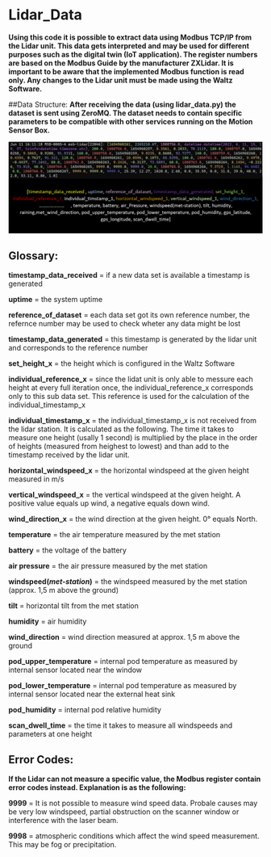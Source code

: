 # Lidar_Data
**Using this code it is possible to extract data using Modbus TCP/IP from the Lidar unit. This data gets interpreted and may be used for different purposes such as the digital twin (IoT application).
The register numbers are based on the Modbus Guide by the manufacturer ZXLidar. 
It is important to be aware that the implemented Modbus function is read only. Any changes to the Lidar unit must be made using the Waltz Software.**

##Data Structure:
**After receiving the data (using lidar_data.py) the dataset is sent using ZeroMQ. The dataset needs to contain specific parameters to be compatible
with other services running on the Motion Sensor Box.**

![Data Structure](doc/data_structure.png)

## Glossary:

**timestamp_data_received** = if a new data set is available a timestamp is generated

**uptime** = the system uptime

**reference_of_dataset** = each data set got its own reference number,
					   the refernce number may be used to check wheter any data	
					   might be lost
					   
**timestamp_data_generated** = this timestamp is generated by the lidar unit and corresponds
						   to the reference number
						 
**set_height_x** = the height which is configured in the Waltz Software

**individual_reference_x** = since the lidat unit is only able to messure each height at every full
						 iteration once, the individual_reference_x corresponds only to this 
						 sub data set. This reference is used for the calculation of the individual_timestamp_x
						 
**individual_timestamp_x** = the individual_timestamp_x is not received from the lidar station. It is calculated as the following.
						 The time it takes to measure one height (usally 1 second) is multiplied by the place in the order of heights
						 (measured from heighest to lowest) and than add to the timestamp received by the lidar unit.
						 
**horizontal_windspeed_x** = the horizontal windspeed at the given height measured in m/s

**vertical_windspeed_x** = the vertical windspeed at the given height. A positive value equals up wind, a negative equals down wind.

**wind_direction_x** = the wind direction at the given height. 0° equals North.

**temperature** = the air temperature measured by the met station 

**battery** = the voltage of the battery

**air pressure** = the air pressure measured by the met station

**windspeed(*met-station*)** = the windspeed measured by the met station (approx. 1,5 m above the ground)

**tilt** = horizontal tilt from the met station

**humidity** = air humidity

**wind_direction** = wind direction measured at approx. 1,5 m above the ground

**pod_upper_temperature** = internal pod temperature as measured by internal 
						sensor located near the window
						
**pod_lower_temperature** = internal pod temperature as measured by internal 
						sensor located near the external heat sink
						
**pod_humidity** = internal pod relative humidity

**scan_dwell_time** = the time it takes to measure all windspeeds and parameters at one height


## Error Codes:
**If the Lidar can not measure a specific value, the Modbus register contain error codes instead. Explanation
is as the following:**

**9999** = It is not possible to measure wind speed data. Probale causes may be
	   very low windspeed, partial obstruction on the scanner window or interference
	   with the laser beam.
		
**9998** = atmospheric conditions which affect the wind speed measurement. This may be 
	   fog or precipitation.

